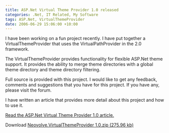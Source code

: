 ```yaml
---
title: ASP.Net Virtual Theme Provider 1.0 released
categories: .Net, IT Related, My Software
tags: ASP.Net, VirtualThemeProvider
date: 2006-06-29 15:06:00 +10:00
---
```


 I have been working on a fun project recently. I have put together a VirtualThemeProvider that uses the VirtualPathProvider in the 2.0 framework. 

 The VirtualThemeProvider provides functionality for flexible ASP.Net theme support. It provides the ability to merge theme directories with a global theme directory and theme directory filtering. 

 Full source is provided with this project. I would like to get any feedback, comments and suggestions that you have for this project. If you have any, please visit the forum. 

 I have written an article that provides more detail about this project and how to use it. 

[Read the ASP.Net Virtual Theme Provider 1.0 article.][0]

 Download [Neovolve.VirtualThemeProvider 1.0.zip (275.96 kb)][1]

[0]: /2006/06/29/aspnet-virtual-theme-provider-10/
[1]: /files/2008/9/Neovolve.VirtualThemeProvider%201.0.zip
